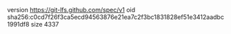 version https://git-lfs.github.com/spec/v1
oid sha256:c0cd7f26f3ca5ecd94563876e21ea7c2f3bc1831828ef51e3412aadbc1991df8
size 4337
